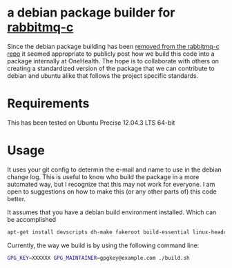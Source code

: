 # a debian package builder for [rabbitmq-c](https://github.com/alanxz/rabbitmq-c)

Since the debian package building has been [removed from the rabbitmq-c repo](https://github.com/alanxz/rabbitmq-c/commit/a5749657ee7571788d74702969f69cd37616c6dd) it seemed appropriate to publicly post how we build this code into a package internally at OneHealth. The hope is to collaborate with others on creating a standardized version of the package that we can contribute to debian and ubuntu alike that follows the project specific standards.


# Requirements

This has been tested on Ubuntu Precise 12.04.3 LTS 64-bit

# Usage

It uses your git config to determin the e-mail and name to use in the debian change log. This is useful to know who build the package in a more automated way, but I recognize that this may not work for everyone. I am open to suggestions on how to make this (or any other parts of) this code better.


It assumes that you have a debian build environment installed. Which can be accomplished

````` bash
apt-get install devscripts dh-make fakeroot build-essential linux-headers-`uname -r` git-buildpackage
`````

Currently, the way we build is by using the following command line:


````` bash
GPG_KEY=XXXXXX GPG_MAINTAINER=gpgkey@example.com ./build.sh
`````

